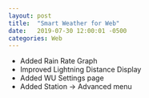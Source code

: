 ```yaml
---
layout: post
title:  "Smart Weather for Web"
date:   2019-07-30 12:00:01 -0500
categories: Web
---
```


 - Added Rain Rate Graph
 - Improved Lightning Distance Display
 - Added WU Settings page
 - Added Station -> Advanced menu
